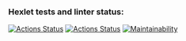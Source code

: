 ### Hexlet tests and linter status:
[![Actions Status](https://github.com/voxman90/frontend-project-12/actions/workflows/hexlet-check.yml/badge.svg)](https://github.com/voxman90/frontend-project-12/actions)
[![Actions Status](https://github.com/voxman90/frontend-project-12/actions/workflows/eslint-check.yml/badge.svg)](https://github.com/voxman90/frontend-project-12/actions)
[![Maintainability](https://api.codeclimate.com/v1/badges/dc91472b728bbb1de1fc/maintainability)](https://codeclimate.com/github/voxman90/frontend-project-12/maintainability)
